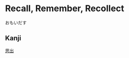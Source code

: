 # Recall, Remember, Recollect
おもいだす
## Kanji
[思](../Kanji/kanji-dict/思.md)[出](../Kanji/kanji-dict/出.md)